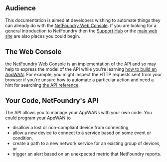 ## Audience

This documentation is aimed at developers wishing to automate things they can already do with the [NetFoundry Web Console](https://nfconsole.io/). If you are looking for a general introduction to NetFoundry then the [Support Hub](https://support.netfoundry.io/hc/en-us) or the [main web site](https://netfoundry.io) are also places you could begin.

## The Web Console

the [NetFoundry Web Console](https://nfconsole.io/) is an implementation of the API and so may help to express the model of the API while you're learning [how to build an AppWAN](/v1/guides/hello-appwan/). For example, you might inspect the HTTP requests sent from your browser if you're unsure how to automate a particular action and need a hint for searching [the API reference](/v1/reference/).

## Your Code, NetFoundry's API

The API allows you to manage your AppWANs with your own code. You could program your AppWAN to

* disallow a lost or non-compliant device from connecting,
* allow a new device to connect to a service based on some event or condition,
* create a path to a new network service for an existing group of devices, or
* trigger an alert based on an unexpected metric that NetFoundry reports.